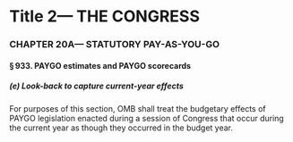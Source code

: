
# Title 2— THE CONGRESS
### CHAPTER 20A— STATUTORY PAY-AS-YOU-GO
#### § 933. PAYGO estimates and PAYGO scorecards
##### (e) Look-back to capture current-year effects

For purposes of this section, OMB shall treat the budgetary effects of PAYGO legislation enacted during a session of Congress that occur during the current year as though they occurred in the budget year.
